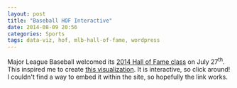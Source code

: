 ```yaml
---
layout: post
title: "Baseball HOF Interactive"
date: 2014-08-09 20:56
categories: Sports
tags: data-viz, hof, mlb-hall-of-fame, wordpress
---
```


Major League Baseball welcomed its [2014 Hall of Fame
class](http://mlb.mlb.com/news/article//hall-of-fame-class-of-2014-takes-its-place-among-games-legends?ymd=20140727&content_id=86542006)
on July 27<sup>th</sup>. This inspired me to create [this
visualization](https://public.tableausoftware.com/views/HOFStates/HOFersByState?:embed=y&:display_count=no). It
is interactive, so click around! I couldn't find a way to embed it
within the site, so hopefully the link works.
